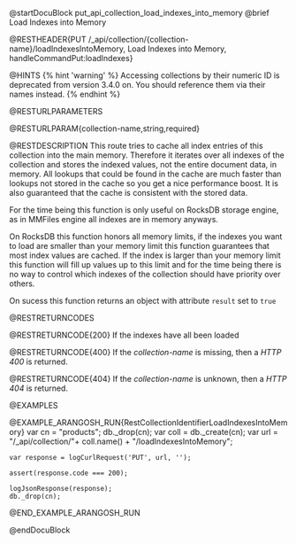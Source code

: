 
@startDocuBlock put_api_collection_load_indexes_into_memory
@brief Load Indexes into Memory

@RESTHEADER{PUT /_api/collection/{collection-name}/loadIndexesIntoMemory, Load Indexes into Memory, handleCommandPut:loadIndexes}

@HINTS
{% hint 'warning' %}
Accessing collections by their numeric ID is deprecated from version 3.4.0 on.
You should reference them via their names instead.
{% endhint %}

@RESTURLPARAMETERS

@RESTURLPARAM{collection-name,string,required}

@RESTDESCRIPTION
This route tries to cache all index entries
of this collection into the main memory.
Therefore it iterates over all indexes of the collection
and stores the indexed values, not the entire document data,
in memory.
All lookups that could be found in the cache are much faster
than lookups not stored in the cache so you get a nice performance boost.
It is also guaranteed that the cache is consistent with the stored data.

For the time being this function is only useful on RocksDB storage engine,
as in MMFiles engine all indexes are in memory anyways.

On RocksDB this function honors all memory limits, if the indexes you want
to load are smaller than your memory limit this function guarantees that most
index values are cached.
If the index is larger than your memory limit this function will fill up values
up to this limit and for the time being there is no way to control which indexes
of the collection should have priority over others.

On sucess this function returns an object with attribute `result` set to `true`

@RESTRETURNCODES

@RESTRETURNCODE{200}
If the indexes have all been loaded

@RESTRETURNCODE{400}
If the *collection-name* is missing, then a *HTTP 400* is
returned.

@RESTRETURNCODE{404}
If the *collection-name* is unknown, then a *HTTP 404* is returned.

@EXAMPLES

@EXAMPLE_ARANGOSH_RUN{RestCollectionIdentifierLoadIndexesIntoMemory}
    var cn = "products";
    db._drop(cn);
    var coll = db._create(cn);
    var url = "/_api/collection/"+ coll.name() + "/loadIndexesIntoMemory";

    var response = logCurlRequest('PUT', url, '');

    assert(response.code === 200);

    logJsonResponse(response);
    db._drop(cn);
@END_EXAMPLE_ARANGOSH_RUN

@endDocuBlock

